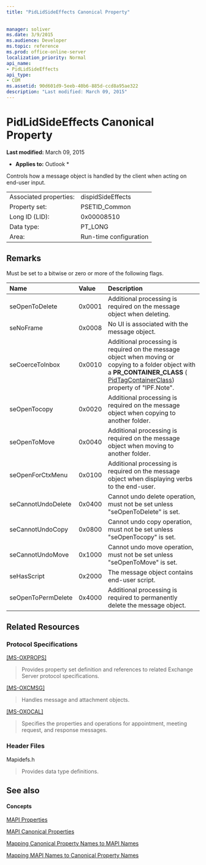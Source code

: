 ```yaml
---
title: "PidLidSideEffects Canonical Property"
 
 
manager: soliver
ms.date: 3/9/2015
ms.audience: Developer
ms.topic: reference
ms.prod: office-online-server
localization_priority: Normal
api_name:
- PidLidSideEffects
api_type:
- COM
ms.assetid: 90d601d9-5eeb-40b6-885d-ccd8a95ae322
description: "Last modified: March 09, 2015"
---
```


# PidLidSideEffects Canonical Property

 **Last modified:** March 09, 2015 
  
 * **Applies to:** Outlook * 
  
Controls how a message object is handled by the client when acting on end-user input.
  
|||
|:-----|:-----|
|Associated properties:  <br/> |dispidSideEffects  <br/> |
|Property set:  <br/> |PSETID_Common  <br/> |
|Long ID (LID):  <br/> |0x00008510  <br/> |
|Data type:  <br/> |PT_LONG  <br/> |
|Area:  <br/> |Run-time configuration  <br/> |
   
## Remarks

Must be set to a bitwise or zero or more of the following flags.
  
|**Name**|**Value**|**Description**|
|:-----|:-----|:-----|
|seOpenToDelete  <br/> |0x0001  <br/> |Additional processing is required on the message object when deleting.  <br/> |
|seNoFrame  <br/> |0x0008  <br/> |No UI is associated with the message object.  <br/> |
|seCoerceToInbox  <br/> |0x0010  <br/> |Additional processing is required on the message object when moving or copying to a folder object with a **PR_CONTAINER_CLASS** ( [PidTagContainerClass](pidtagcontainerclass-canonical-property.md)) property of "IPF.Note".  <br/> |
|seOpenTocopy  <br/> |0x0020  <br/> |Additional processing is required on the message object when copying to another folder.  <br/> |
|seOpenToMove  <br/> |0x0040  <br/> |Additional processing is required on the message object when moving to another folder.  <br/> |
|seOpenForCtxMenu  <br/> |0x0100  <br/> |Additional processing is required on the message object when displaying verbs to the end-user.  <br/> |
|seCannotUndoDelete  <br/> |0x0400  <br/> |Cannot undo delete operation, must not be set unless "seOpenToDelete" is set.  <br/> |
|seCannotUndoCopy  <br/> |0x0800  <br/> |Cannot undo copy operation, must not be set unless "seOpenTocopy" is set.  <br/> |
|seCannotUndoMove  <br/> |0x1000  <br/> |Cannot undo move operation, must not be set unless "seOpenToMove" is set.  <br/> |
|seHasScript  <br/> |0x2000  <br/> |The message object contains end-user script.  <br/> |
|seOpenToPermDelete  <br/> |0x4000  <br/> |Additional processing is required to permanently delete the message object.  <br/> |
   
## Related Resources

### Protocol Specifications

[[MS-OXPROPS]](http://msdn.microsoft.com/library/f6ab1613-aefe-447d-a49c-18217230b148%28Office.15%29.aspx)
  
> Provides property set definition and references to related Exchange Server protocol specifications.
    
[[MS-OXCMSG]](http://msdn.microsoft.com/library/7fd7ec40-deec-4c06-9493-1bc06b349682%28Office.15%29.aspx)
  
> Handles message and attachment objects.
    
[[MS-OXOCAL]](http://msdn.microsoft.com/library/09861fde-c8e4-4028-9346-e7c214cfdba1%28Office.15%29.aspx)
  
> Specifies the properties and operations for appointment, meeting request, and response messages.
    
### Header Files

Mapidefs.h
  
> Provides data type definitions.
    
## See also

#### Concepts

[MAPI Properties](mapi-properties.md)
  
[MAPI Canonical Properties](mapi-canonical-properties.md)
  
[Mapping Canonical Property Names to MAPI Names](mapping-canonical-property-names-to-mapi-names.md)
  
[Mapping MAPI Names to Canonical Property Names](mapping-mapi-names-to-canonical-property-names.md)

